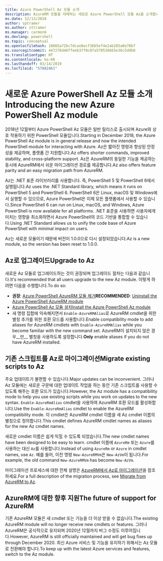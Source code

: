 ```yaml
---
title: Azure PowerShell Az 모듈 소개
description: AzureRM 모듈을 대체하는 새로운 Azure PowerShell 모듈 Az을 소개합니다.
ms.date: 12/13/2018
author: sptramer
ms.author: sttramer
ms.manager: carmonm
ms.devlang: powershell
ms.topic: conceptual
ms.openlocfilehash: 10665a72bc7dcae8ecf36b5ef4e2ab285a0e78b7
ms.sourcegitcommit: 447276d46ffeeb37f0c07a570536665e36c5ddb8
ms.translationtype: HT
ms.contentlocale: ko-KR
ms.lasthandoff: 03/14/2019
ms.locfileid: "57882461"
---
```

# <a name="introducing-the-new-azure-powershell-az-module"></a><span data-ttu-id="99251-103">새로운 Azure PowerShell Az 모듈 소개</span><span class="sxs-lookup"><span data-stu-id="99251-103">Introducing the new Azure PowerShell Az module</span></span>

<span data-ttu-id="99251-104">2018년 12월부터 Azure PowerShell Az 모듈은 일반 릴리스로 출시되며 Azure와 상호 작용하기 위한 PowerShell 모듈입니다.</span><span class="sxs-lookup"><span data-stu-id="99251-104">Starting in December 2018, the Azure PowerShell Az module is in general release and now the intended PowerShell module for interacting with Azure.</span></span> <span data-ttu-id="99251-105">Az은 짧아진 명령과 향상된 안정성을 제공하며, 플랫폼 간 지원합니다.</span><span class="sxs-lookup"><span data-stu-id="99251-105">Az offers shorter commands, improved stability, and cross-platform support.</span></span> <span data-ttu-id="99251-106">Az은 AzureRM의 동일한 기능을 제공하는 동시에 AzureRM에서 쉬운 마이그레이션 경로를 제공합니다.</span><span class="sxs-lookup"><span data-stu-id="99251-106">Az also offers feature parity and an easy migration path from AzureRM.</span></span>

<span data-ttu-id="99251-107">Az는 .NET 표준 라이브러리를 사용합니다. 즉, PowerShell 5 및 PowerShell 6에서 실행됩니다.</span><span class="sxs-lookup"><span data-stu-id="99251-107">Az uses the .NET Standard library, which means it runs on PowerShell 5 and PowerShell 6.</span></span>
<span data-ttu-id="99251-108">PowerShell 6은 Linux, macOS 및 Windows에서 실행할 수 있으므로, Azure PowerShell은 이제 모든 플랫폼에서 사용할 수 있습니다.</span><span class="sxs-lookup"><span data-stu-id="99251-108">Since PowerShell 6 can run on Linux, macOS, and Windows, Azure PowerShell is now available for all platforms.</span></span>
<span data-ttu-id="99251-109">.NET 표준을 사용하면 사용자에게 미치는 영향을 최소화하면서 Azure PowerShell의 코드 기반을 통합할 수 있습니다.</span><span class="sxs-lookup"><span data-stu-id="99251-109">Using .NET Standard allows us to unify the code base of Azure PowerShell with minimal impact on users.</span></span>

<span data-ttu-id="99251-110">Az는 새로운 모듈이기 때문에 버전이 1.0.0으로 다시 설정되었습니다.</span><span class="sxs-lookup"><span data-stu-id="99251-110">Az is a new module, so the version has been reset to 1.0.0.</span></span>

## <a name="upgrade-to-az"></a><span data-ttu-id="99251-111">Az로 업그레이드</span><span class="sxs-lookup"><span data-stu-id="99251-111">Upgrade to Az</span></span>

<span data-ttu-id="99251-112">새로운 Az 모듈로 업그레이드하는 것이 권장되며 업그레이드 절차는 다음과 같습니다.</span><span class="sxs-lookup"><span data-stu-id="99251-112">It's recommended that all users upgrade to the new Az module.</span></span> <span data-ttu-id="99251-113">이렇게 하려면 다음을 수행합니다.</span><span class="sxs-lookup"><span data-stu-id="99251-113">To do so:</span></span>

* <span data-ttu-id="99251-114">__권장__: [Azure PowerShell AzureRM 모듈 제거](/powershell/azure/uninstall-az-ps#uninstall-the-azurerm-module)</span><span class="sxs-lookup"><span data-stu-id="99251-114">__RECOMMENDED__: [Uninstall the Azure PowerShell AzureRM module](/powershell/azure/uninstall-az-ps#uninstall-the-azurerm-module)</span></span>
* [<span data-ttu-id="99251-115">Azure PowerShell Az 모듈 설치</span><span class="sxs-lookup"><span data-stu-id="99251-115">Install the Azure PowerShell Az module</span></span>](/powershell/azure/install-az-ps)
* <span data-ttu-id="99251-116">새 명령 집합에 익숙해지면서 `Enable-AzureRMAlias`로 AzureRM cmdlet을 위한 별칭 추가를 위한 호환 모드를 사용합니다.</span><span class="sxs-lookup"><span data-stu-id="99251-116">Enable compatibility mode to add aliases for AzureRM cmdlets with `Enable-AzureRMAlias` while you become familiar with the new command set.</span></span> <span data-ttu-id="99251-117">AzureRM이 설치되지 않은 경우__만__ 별칭을 사용하도록 설정합니다.</span><span class="sxs-lookup"><span data-stu-id="99251-117">__Only__ enable aliases if you do not have AzureRM installed.</span></span>

## <a name="migrate-existing-scripts-to-az"></a><span data-ttu-id="99251-118">기존 스크립트를 Az로 마이그레이션</span><span class="sxs-lookup"><span data-stu-id="99251-118">Migrate existing scripts to Az</span></span>

<span data-ttu-id="99251-119">주요 업데이트가 불편할 수 있습니다.</span><span class="sxs-lookup"><span data-stu-id="99251-119">Major updates can be inconvenient.</span></span> <span data-ttu-id="99251-120">그러나 Az 모듈에는 새로운 구문에 대한 업데이트 작업을 하는 동안 기존 스크립트를 사용할 수 있도록 해주는 호환 모드가 있습니다.</span><span class="sxs-lookup"><span data-stu-id="99251-120">However, the Az module has a compatibility mode to help you use existing scripts while you work on updates to the new syntax.</span></span> <span data-ttu-id="99251-121">`Enable-AzureRmAlias` cmdlet을 사용하여 AzureRM 호환 모드를 활성화합니다.</span><span class="sxs-lookup"><span data-stu-id="99251-121">Use the `Enable-AzureRmAlias` cmdlet to enable the AzureRM compatibility mode.</span></span> <span data-ttu-id="99251-122">이 cmdlet은 AzureRM cmdlet 이름을 새 Az cmdlet 이름의 별칭으로 정의합니다.</span><span class="sxs-lookup"><span data-stu-id="99251-122">This cmdlet defines AzureRM cmdlet names as aliases for the new Az cmdlet names.</span></span>

<span data-ttu-id="99251-123">새로운 cmdlet 이름은 쉽게 익힐 수 있도록 되었습니다.</span><span class="sxs-lookup"><span data-stu-id="99251-123">The new cmdlet names have been designed to be easy to learn.</span></span> <span data-ttu-id="99251-124">cmdlet 이름에 `AzureRm` 또는 `Azure`를 사용하는 대신 `Az`를 사용합니다.</span><span class="sxs-lookup"><span data-stu-id="99251-124">Instead of using `AzureRm` or `Azure` in cmdlet names, use `Az`.</span></span> <span data-ttu-id="99251-125">예를 들어, 이전 명령 `New-AzureRMVm`은 `New-AzVm`이 됩니다.</span><span class="sxs-lookup"><span data-stu-id="99251-125">For example, the old command `New-AzureRMVm` has become `New-AzVm`.</span></span>

<span data-ttu-id="99251-126">마이그레이션 프로세스에 대한 전체 설명은 [AzureRM에서 Az로 마이그레이션](migrate-from-azurerm-to-az.md)을 참조하세요.</span><span class="sxs-lookup"><span data-stu-id="99251-126">For a full description of the migration process, see [Migrate from AzureRM to Az](migrate-from-azurerm-to-az.md).</span></span>

## <a name="the-future-of-support-for-azurerm"></a><span data-ttu-id="99251-127">AzureRM에 대한 향후 지원</span><span class="sxs-lookup"><span data-stu-id="99251-127">The future of support for AzureRM</span></span>

<span data-ttu-id="99251-128">기존 AzureRM 모듈은 새 cmdlet 또는 기능을 더 이상 받을 수 없습니다.</span><span class="sxs-lookup"><span data-stu-id="99251-128">The existing AzureRM module will no longer receive new cmdlets or features.</span></span> <span data-ttu-id="99251-129">그러나 AzureRM은 공식적으로 유지되며 2020년 12월까지 버그 수정도 이루어집니다.</span><span class="sxs-lookup"><span data-stu-id="99251-129">However, AzureRM is still officially maintained and will get bug fixes up through December 2020.</span></span> <span data-ttu-id="99251-130">최신 Azure 서비스 및 기능을 유지하기 위해서는 Az 모듈로 전환해야 합니다.</span><span class="sxs-lookup"><span data-stu-id="99251-130">To keep up with the latest Azure services and features, switch to the Az module.</span></span>
